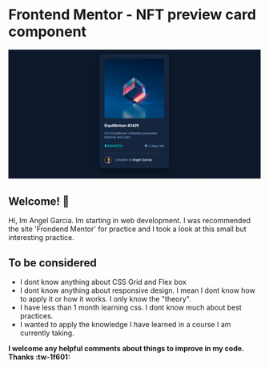 
# Frontend Mentor - NFT preview card component

![Design preview for the NFT preview card component coding challenge](./design/final-design.png)

## Welcome! 👋


Hi, Im Angel Garcia. Im starting in web development. I was recommended the site 'Frondend Mentor' for practice and I took a look at this small but interesting practice. 

## To be considered
- I dont know anything about CSS Grid and Flex box
- I dont know anything about responsive design. I mean I dont know how to apply it or how it works. I only know the "theory". 
- I have less than 1 month learning css. I dont know much about best practices. 
- I wanted to apply the knowledge I have learned in a course I am currently taking. 

**I welcome any helpful comments about things to improve in my code. 		Thanks :tw-1f601:**


